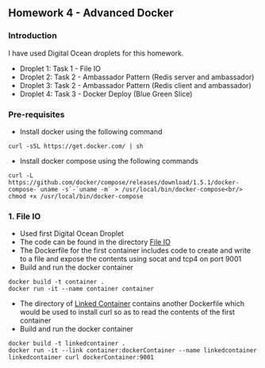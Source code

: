 ## Homework 4 - Advanced Docker

### Introduction

I have used Digital Ocean droplets for this homework. 
* Droplet 1: Task 1 - File IO
* Droplet 2: Task 2 - Ambassador Pattern (Redis server and ambassador)
* Droplet 3: Task 2 - Ambassador Pattern (Redis client and ambassador)
* Droplet 4: Task 3 - Docker Deploy (Blue Green Slice)

### Pre-requisites

* Install docker using the following command<br/>
```
curl -sSL https://get.docker.com/ | sh
```
* Install docker compose using the following commands<br/>
```
curl -L https://github.com/docker/compose/releases/download/1.5.1/docker-compose-`uname -s`-`uname -m` > /usr/local/bin/docker-compose<br/>
chmod +x /usr/local/bin/docker-compose
```

### 1. File IO

* Used first Digital Ocean Droplet
* The code can be found in the directory [File IO](https://github.com/karunim28/DevOps/tree/master/HW/HW4/FileIO)
* The Dockerfile for the first container includes code to create and write to a file and expose the contents using socat and tcp4 on port 9001
* Build and run the docker container
```
docker build -t container .
docker run -it --name container container
```
* The directory of [Linked Container](https://github.com/karunim28/DevOps/tree/master/HW/HW4/FileIO/LinkedContainer) contains another Dockerfile which would be used to install curl so as to read the contents of the first container
* Build and run the docker container
```
docker build -t linkedcontainer .
docker run -it --link container:dockerContainer --name linkedcontainer linkedcontainer curl dockerContainer:9001
```
